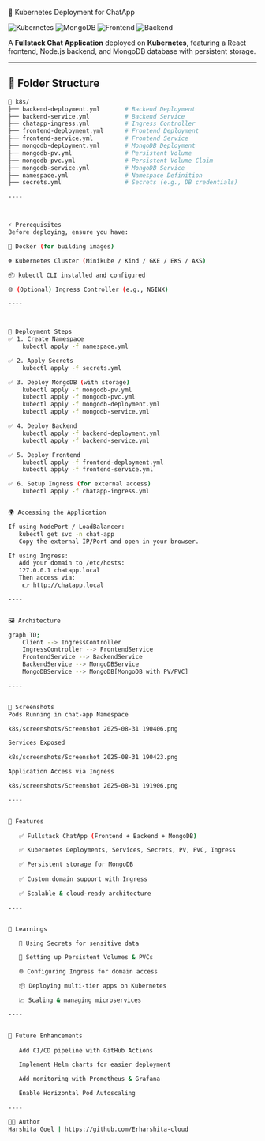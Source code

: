  🚀 Kubernetes Deployment for ChatApp

![Kubernetes](https://img.shields.io/badge/Kubernetes-Deployment-blue?logo=kubernetes)
![MongoDB](https://img.shields.io/badge/Database-MongoDB-green?logo=mongodb)
![Frontend](https://img.shields.io/badge/Frontend-React-blue?logo=react)
![Backend](https://img.shields.io/badge/Backend-Node.js-green?logo=node.js)

A **Fullstack Chat Application** deployed on **Kubernetes**, featuring a React frontend, Node.js backend, and MongoDB database with persistent storage.

---

## 📂 Folder Structure

```bash
📂 k8s/
├── backend-deployment.yml       # Backend Deployment
├── backend-service.yml          # Backend Service
├── chatapp-ingress.yml          # Ingress Controller
├── frontend-deployment.yml      # Frontend Deployment
├── frontend-service.yml         # Frontend Service
├── mongodb-deployment.yml       # MongoDB Deployment
├── mongodb-pv.yml               # Persistent Volume
├── mongodb-pvc.yml              # Persistent Volume Claim
├── mongodb-service.yml          # MongoDB Service
├── namespace.yml                # Namespace Definition
├── secrets.yml                  # Secrets (e.g., DB credentials)

----



⚡ Prerequisites
Before deploying, ensure you have:

🐳 Docker (for building images)

☸️ Kubernetes Cluster (Minikube / Kind / GKE / EKS / AKS)

📦 kubectl CLI installed and configured

🌐 (Optional) Ingress Controller (e.g., NGINX)

----



🚀 Deployment Steps
✅ 1. Create Namespace
    kubectl apply -f namespace.yml

✅ 2. Apply Secrets
    kubectl apply -f secrets.yml

✅ 3. Deploy MongoDB (with storage)
    kubectl apply -f mongodb-pv.yml
    kubectl apply -f mongodb-pvc.yml
    kubectl apply -f mongodb-deployment.yml
    kubectl apply -f mongodb-service.yml

✅ 4. Deploy Backend
    kubectl apply -f backend-deployment.yml
    kubectl apply -f backend-service.yml

✅ 5. Deploy Frontend
    kubectl apply -f frontend-deployment.yml
    kubectl apply -f frontend-service.yml

✅ 6. Setup Ingress (for external access)
    kubectl apply -f chatapp-ingress.yml


🌍 Accessing the Application

If using NodePort / LoadBalancer:
   kubectl get svc -n chat-app
   Copy the external IP/Port and open in your browser.

If using Ingress:
   Add your domain to /etc/hosts:
   127.0.0.1 chatapp.local
   Then access via:
    👉 http://chatapp.local

----


🖼️ Architecture

graph TD;
    Client --> IngressController
    IngressController --> FrontendService
    FrontendService --> BackendService
    BackendService --> MongoDBService
    MongoDBService --> MongoDB[MongoDB with PV/PVC]

----


📸 Screenshots
Pods Running in chat-app Namespace

k8s/screenshots/Screenshot 2025-08-31 190406.png

Services Exposed

k8s/screenshots/Screenshot 2025-08-31 190423.png

Application Access via Ingress

k8s/screenshots/Screenshot 2025-08-31 191906.png

----


🎯 Features
   
   ✅ Fullstack ChatApp (Frontend + Backend + MongoDB)

   ✅ Kubernetes Deployments, Services, Secrets, PV, PVC, Ingress

   ✅ Persistent storage for MongoDB
   
   ✅ Custom domain support with Ingress

   ✅ Scalable & cloud-ready architecture

----


📖 Learnings

   🔐 Using Secrets for sensitive data

   💾 Setting up Persistent Volumes & PVCs

   🌐 Configuring Ingress for domain access

   📦 Deploying multi-tier apps on Kubernetes

   📈 Scaling & managing microservices

----


🚧 Future Enhancements
   
   Add CI/CD pipeline with GitHub Actions

   Implement Helm charts for easier deployment

   Add monitoring with Prometheus & Grafana

   Enable Horizontal Pod Autoscaling

----

👩‍💻 Author
Harshita Goel | https://github.com/Erharshita-cloud